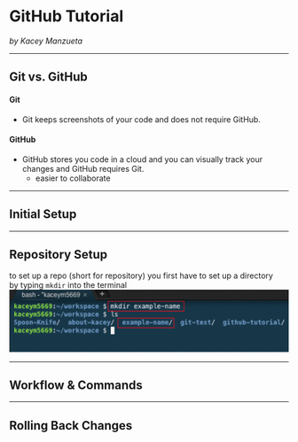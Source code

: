 # GitHub Tutorial

_by Kacey Manzueta_

---
## Git vs. GitHub
#### Git 
* Git keeps screenshots of your code and does not require GitHub.  
#### GitHub
* GitHub stores you code in a cloud and you can visually track your changes and GitHub requires Git.
  * easier to collaborate 



---
## Initial Setup




---
## Repository Setup
to set up a repo (short for repository) you first have to set up a directory  
by typing  `mkdir`<name> into the terminal 
![](mkdir.png)

---
## Workflow & Commands



---
## Rolling Back Changes